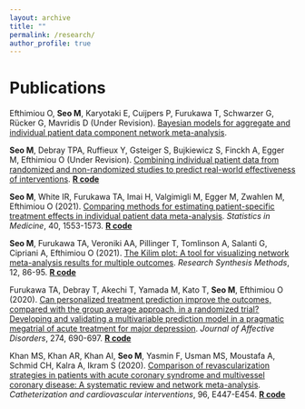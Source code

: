 ```yaml
---
layout: archive
title: ""
permalink: /research/
author_profile: true
---
```


# Publications

Efthimiou O, **Seo M**, Karyotaki E, Cuijpers P, Furukawa T, Schwarzer G, Rücker G, Mavridis D (Under Revision).
<ins>Bayesian models for aggregate and individual patient data component network meta-analysis</ins>.

**Seo M**, Debray TPA, Ruffieux Y, Gsteiger S, Bujkiewicz S, Finckh A, Egger M, Efthimiou O (Under Revision).
<ins>Combining individual patient data from randomized and non-randomized studies to predict
real-world effectiveness of interventions</ins>. **[R code](https://github.com/MikeJSeo/phd/tree/master/ra)**

**Seo M**, White IR, Furukawa TA, Imai H, Valgimigli M, Egger M, Zwahlen M, Efthimiou O (2021). 
<ins>[Comparing methods for estimating patient-specific treatment effects in individual patient
data meta-analysis](https://onlinelibrary.wiley.com/doi/full/10.1002/sim.8859)</ins>.<em> Statistics in Medicine</em>, 40, 1553-1573. **[R code](https://github.com/MikeJSeo/phd/tree/master/shrinkage)**

**Seo M**, Furukawa TA, Veroniki AA, Pillinger T, Tomlinson A, Salanti G, Cipriani A, Efthimiou O (2021).
<ins>[The Kilim plot: A tool for visualizing network meta-analysis results for multiple outcomes](https://onlinelibrary.wiley.com/doi/abs/10.1002/jrsm.1428)</ins>.
<em> Research Synthesis Methods</em>, 12, 86-95. **[R code](https://github.com/MikeJSeo/phd/tree/master/kilim)**

Furukawa TA, Debray T, Akechi T, Yamada M, Kato T, **Seo M**, Efthimiou O (2020).
<ins>[Can personalized treatment prediction improve the outcomes, compared with the group average approach, in a randomized
trial? Developing and validating a multivariable prediction model in a pragmatic megatrial of acute
treatment for major depression](https://www.sciencedirect.com/science/article/abs/pii/S0165032720300975)</ins>. 
<em>Journal of Affective Disorders</em>, 274, 690-697. **[R code](https://github.com/MikeJSeo/phd/tree/master/sund)**

Khan MS, Khan AR, Khan AI, **Seo M**, Yasmin F, Usman MS, Moustafa A, Schmid CH, Kalra A, Ikram S (2020).
<ins>[Comparison of revascularization strategies in patients with acute coronary syndrome and
multivessel coronary disease: A systematic review and network meta-analysis](https://onlinelibrary.wiley.com/doi/abs/10.1002/ccd.28855)</ins>. 
<em>Catheterization and cardiovascular interventions</em>, 96, E447-E454. **[R code](https://github.com/MikeJSeo/phd/tree/master/revascularization)**